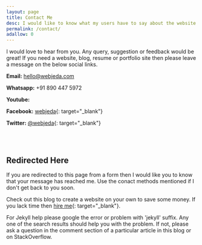 ```yaml
---
layout: page
title: Contact Me
desc: I would like to know what my users have to say about the website. Any query, suggestion or tip would be great. Contacting WebJeda is easy. Just fill up the form and hit send.
permalink: /contact/
adallow: 0
---
```


I would love to hear from you. Any query, suggestion or feedback would be great! If you need a website, blog, resume or portfolio site then please leave a message on the below social links.

**Email:** [hello@webjeda.com](mailto:hello@webjeda.com)

**Whatsapp:** +91 890 447 5972


<div class="youbt">
<strong>Youtube:</strong>&nbsp;<div class="g-ytsubscribe" data-channelid="UCbOO7d0vVo0kIrkd7m32irg" data-layout="default" data-count="hidden"></div>
</div>

**Facebook:** [webjeda](https://facebook.com/webjeda){: target="_blank"}

**Twitter:** [@webjeda](https://twitter.com/webjeda){: target="_blank"}

<br>
<br>

<h2 id="contact">Redirected Here</h2>

If you are redirected to this page from a form then I would like you to know that your message has reached me. Use the conact methods mentioned if I don't get back to you soon. 

Check out this blog to create a website on your own to save some money. If you lack time then [hire me](http://webjeda.com/website.html){: target="_blank"}.

For Jekyll help please google the error or problem with 'jekyll' suffix. Any one of the search results should help you with the problem. If not, please ask a question in the comment section of a particular article in this blog or on StackOverflow.




<style>
.youbt {
  
}
</style>
<script src="https://apis.google.com/js/platform.js"></script>